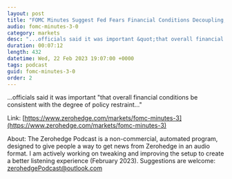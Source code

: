 ```yaml
---
layout: post
title: "FOMC Minutes Suggest Fed Fears Financial Conditions Decoupling, Warns About High Equity Valuations"
audio: fomc-minutes-3-0
category: markets
desc: "...officials said it was important &quot;that overall financial conditions be consistent with the degree of policy restraint...&quot;"
duration: 00:07:12
length: 432
datetime: Wed, 22 Feb 2023 19:07:00 +0000
tags: podcast
guid: fomc-minutes-3-0
order: 2
---
```

...officials said it was important &quot;that overall financial conditions be consistent with the degree of policy restraint...&quot;

Link: [https://www.zerohedge.com/markets/fomc-minutes-3](https://www.zerohedge.com/markets/fomc-minutes-3)

About: The Zerohedge Podcast is a non-commercial, automated program, designed to give people a way to get news from Zerohedge in an audio format.  I am actively working on tweaking and improving the setup to create a better listening experience (February 2023).  Suggestions are welcome: [zerohedgePodcast@outlook.com](mailto:zerohedgePodcast@outlook.com)